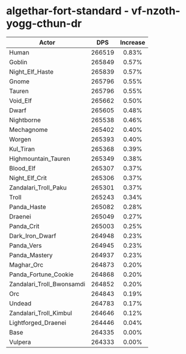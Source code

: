 # algethar-fort-standard - vf-nzoth-yogg-cthun-dr
| Actor | DPS | Increase |
|---|:---:|:---:|
|Human|266519|0.83%|
|Goblin|265849|0.57%|
|Night_Elf_Haste|265839|0.57%|
|Gnome|265796|0.55%|
|Tauren|265796|0.55%|
|Void_Elf|265662|0.50%|
|Dwarf|265605|0.48%|
|Nightborne|265538|0.46%|
|Mechagnome|265402|0.40%|
|Worgen|265393|0.40%|
|Kul_Tiran|265368|0.39%|
|Highmountain_Tauren|265349|0.38%|
|Blood_Elf|265307|0.37%|
|Night_Elf_Crit|265306|0.37%|
|Zandalari_Troll_Paku|265301|0.37%|
|Troll|265243|0.34%|
|Panda_Haste|265082|0.28%|
|Draenei|265049|0.27%|
|Panda_Crit|265003|0.25%|
|Dark_Iron_Dwarf|264948|0.23%|
|Panda_Vers|264945|0.23%|
|Panda_Mastery|264937|0.23%|
|Maghar_Orc|264873|0.20%|
|Panda_Fortune_Cookie|264868|0.20%|
|Zandalari_Troll_Bwonsamdi|264852|0.20%|
|Orc|264843|0.19%|
|Undead|264783|0.17%|
|Zandalari_Troll_Kimbul|264646|0.12%|
|Lightforged_Draenei|264446|0.04%|
|Base|264335|0.00%|
|Vulpera|264333|0.00%|
